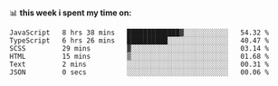 📊 **this week i spent my time on:**
<!--START_SECTION:waka-->

```text
JavaScript   8 hrs 38 mins   █████████████▓░░░░░░░░░░░   54.32 %
TypeScript   6 hrs 26 mins   ██████████░░░░░░░░░░░░░░░   40.47 %
SCSS         29 mins         ▓░░░░░░░░░░░░░░░░░░░░░░░░   03.14 %
HTML         15 mins         ▒░░░░░░░░░░░░░░░░░░░░░░░░   01.68 %
Text         2 mins          ░░░░░░░░░░░░░░░░░░░░░░░░░   00.31 %
JSON         0 secs          ░░░░░░░░░░░░░░░░░░░░░░░░░   00.06 %
```

<!--END_SECTION:waka-->
